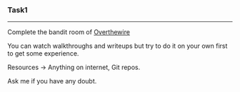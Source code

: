 ### Task1

---

Complete the bandit room of [Overthewire](https://overthewire.org/wargames/bandit/)

You can watch walkthroughs and writeups but try to do it on your own first to get some experience.

Resources -> Anything on internet, Git repos.

Ask me if you have any doubt.

